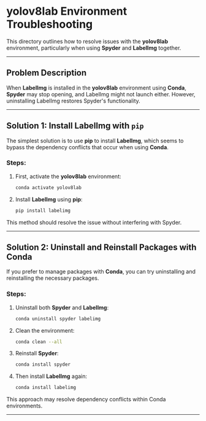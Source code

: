 # yolov8lab Environment Troubleshooting

This directory outlines how to resolve issues with the **yolov8lab** environment, particularly when using **Spyder** and **LabelImg** together.

---

## Problem Description

When **LabelImg** is installed in the **yolov8lab** environment using **Conda**, **Spyder** may stop opening, and LabelImg might not launch either. However, uninstalling LabelImg restores Spyder's functionality.

---

## Solution 1: Install LabelImg with `pip`

The simplest solution is to use **pip** to install **LabelImg**, which seems to bypass the dependency conflicts that occur when using **Conda**.

### Steps:

1. First, activate the **yolov8lab** environment:

    ```bash
    conda activate yolov8lab
    ```

2. Install **LabelImg** using **pip**:

    ```bash
    pip install labelimg
    ```

This method should resolve the issue without interfering with Spyder.

---

## Solution 2: Uninstall and Reinstall Packages with Conda

If you prefer to manage packages with **Conda**, you can try uninstalling and reinstalling the necessary packages.

### Steps:

1. Uninstall both **Spyder** and **LabelImg**:

    ```bash
    conda uninstall spyder labelimg
    ```

2. Clean the environment:

    ```bash
    conda clean --all
    ```

3. Reinstall **Spyder**:

    ```bash
    conda install spyder
    ```

4. Then install **LabelImg** again:

    ```bash
    conda install labelimg
    ```

This approach may resolve dependency conflicts within Conda environments.

---
